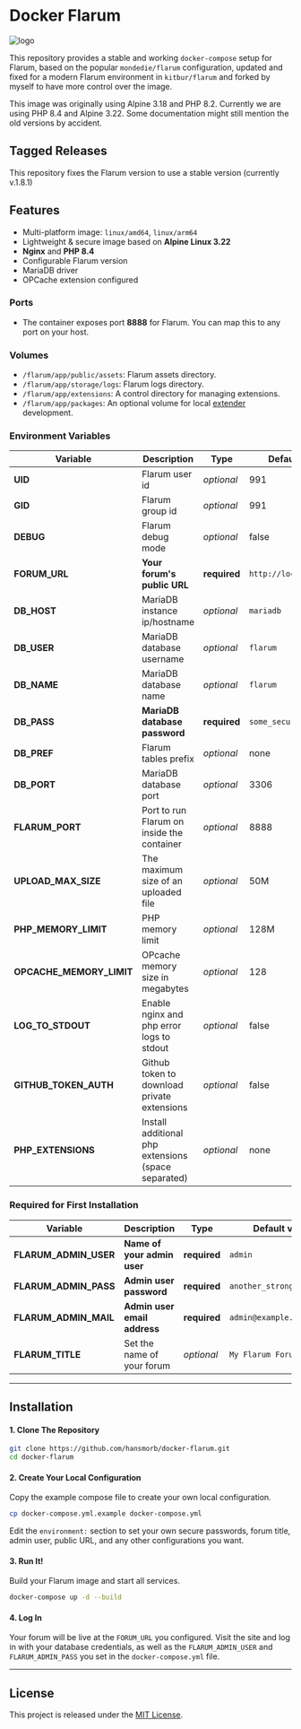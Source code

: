 # Docker Flarum

![logo](https://i.imgur.com/Bjrtbsc.png)

This repository provides a stable and working `docker-compose` setup for Flarum, based on the popular `mondedie/flarum` configuration, updated and fixed for a modern Flarum environment in `kitbur/flarum` and forked by myself to have more control over the image.

This image was originally using Alpine 3.18 and PHP 8.2. Currently we are using PHP 8.4 and Alpine 3.22. Some documentation might still mention the old versions by accident.

## Tagged Releases

This repository fixes the Flarum version to use a stable version (currently v.1.8.1)

## Features

-   Multi-platform image: `linux/amd64`, `linux/arm64`
-   Lightweight & secure image based on **Alpine Linux 3.22**
-   **Nginx** and **PHP 8.4**
-   Configurable Flarum version
-   MariaDB driver
-   OPCache extension configured

### Ports

-   The container exposes port **8888** for Flarum. You can map this to any port on your host.

### Volumes

-   `/flarum/app/public/assets`: Flarum assets directory.
-   `/flarum/app/storage/logs`: Flarum logs directory.
-   `/flarum/app/extensions`: A control directory for managing extensions.
-   `/flarum/app/packages`: An optional volume for local [extender](https://docs.flarum.org/extend) development.

### Environment Variables

| Variable | Description | Type | Default value |
| -------- | ----------- | ---- | ------------- |
| **UID** | Flarum user id | *optional* | 991
| **GID** | Flarum group id | *optional* | 991
| **DEBUG** | Flarum debug mode | *optional* | false
| **FORUM\_URL** | **Your forum's public URL** | **required** | `http://localhost:8080`
| **DB\_HOST** | MariaDB instance ip/hostname | *optional* | `mariadb`
| **DB\_USER** | MariaDB database username | *optional* | `flarum`
| **DB\_NAME** | MariaDB database name | *optional* | `flarum`
| **DB\_PASS** | **MariaDB database password** | **required** | `some_secure_password`
| **DB\_PREF** | Flarum tables prefix | *optional* | none
| **DB\_PORT** | MariaDB database port | *optional* | 3306
| **FLARUM\_PORT** | Port to run Flarum on inside the container | *optional* | 8888
| **UPLOAD\_MAX\_SIZE** | The maximum size of an uploaded file | *optional* | 50M
| **PHP\_MEMORY\_LIMIT** | PHP memory limit | *optional* | 128M |
| **OPCACHE\_MEMORY\_LIMIT** | OPcache memory size in megabytes | *optional* | 128
| **LOG\_TO\_STDOUT** | Enable nginx and php error logs to stdout | *optional* | false
| **GITHUB\_TOKEN\_AUTH** | Github token to download private extensions | *optional* | false
| **PHP\_EXTENSIONS** | Install additional php extensions (space separated) | *optional* | none

### Required for First Installation

| Variable                | Description                   | Type       | Default value |
| ----------------------- | ----------------------------- | ---------- | ------------- |
| **FLARUM\_ADMIN\_USER** | **Name of your admin user** | **required** | `admin`         |
| **FLARUM\_ADMIN\_PASS** | **Admin user password** | **required** | `another_strong_password` |
| **FLARUM\_ADMIN\_MAIL** | **Admin user email address** | **required** | `admin@example.com` |
| **FLARUM\_TITLE** | Set the name of your forum    | *optional* | `My Flarum Forum` |

---

## Installation

#### 1. Clone The Repository

```bash
git clone https://github.com/hansmorb/docker-flarum.git
cd docker-flarum
```

#### 2. Create Your Local Configuration

Copy the example compose file to create your own local configuration.

```bash
cp docker-compose.yml.example docker-compose.yml
```
Edit the `environment:` section to set your own secure passwords, forum title, admin user, public URL, and any other configurations you want.

#### 3. Run It!

Build your Flarum image and start all services.

```bash
docker-compose up -d --build
```

#### 4. Log In

Your forum will be live at the `FORUM_URL` you configured. Visit the site and log in with your database credentials, as well as the `FLARUM_ADMIN_USER` and `FLARUM_ADMIN_PASS` you set in the `docker-compose.yml` file.

---

## License

This project is released under the [MIT License](LICENSE).
